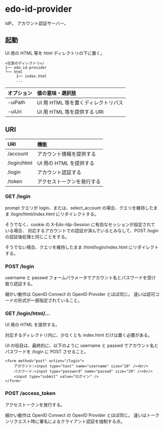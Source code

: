 edo-id-provider
===

IdP。
アカウント認証サーバー。


起動
---

UI 用の HTML 等を html ディレクトリの下に置く。

```
<任意のディレクトリ>/
├── edo-id-provider
└── html
     ├── index.html
     ...
```

|オプション|値の意味・選択肢|
|:--|:--|
|-uiPath|UI 用 HTML 等を置くディレクトリパス|
|-uiUri|UI 用 HTML 等を提供する URI|


URI
---

|URI|機能|
|:--|:--|
|/account|アカウント情報を提供する|
|/login/html|UI 用の HTML を提供する|
|/login|アカウント認証する|
|/token|アクセストークンを発行する|


### GET /login

prompt クエリが login、または、select_account の場合、クエリを維持したまま /login/html/index.html にリダイレクトする。

そうでなく、cookie の X-Edo-Idp-Session に有効なセッションが設定されている場合、
対応するアカウントでの認証が済んでいるとみなして、POST /login の認証後処理と同じことをする。

そうでない場合、クエリを維持したまま /html/login/index.html にリダイレクトする。


### POST /login

username と passwd フォームパラメータでアカウント名とパスワードを受け取り認証する。

細かい動作は OpenID Connect の OpenID Provider とほぼ同じ。
違いは認可コードの形式が一部指定されていること。


### GET /login/html/...

UI 用の HTML を提供する。

対応するディレクトリ内に、少なくとも index.html だけは置く必要がある。

UI の役目は、最終的に、以下のように username と passwd でアカウント名とパスワードを /login に POST させること。

```
<form method="post" action="/login">
    アカウント:<input type="text" name="username" size="20" /><br/>
    パスワード:<input type="password" name="passwd" size="20" /><br/>
    <input type="submit" value="ログイン" />
</form>
```


### POST /access_token

アクセストークンを発行する。

細かい動作は OpenID Connect の OpenID Provider とほぼ同じ。
違いはトークンリクエスト時に署名によるクライアント認証を強制する点。
